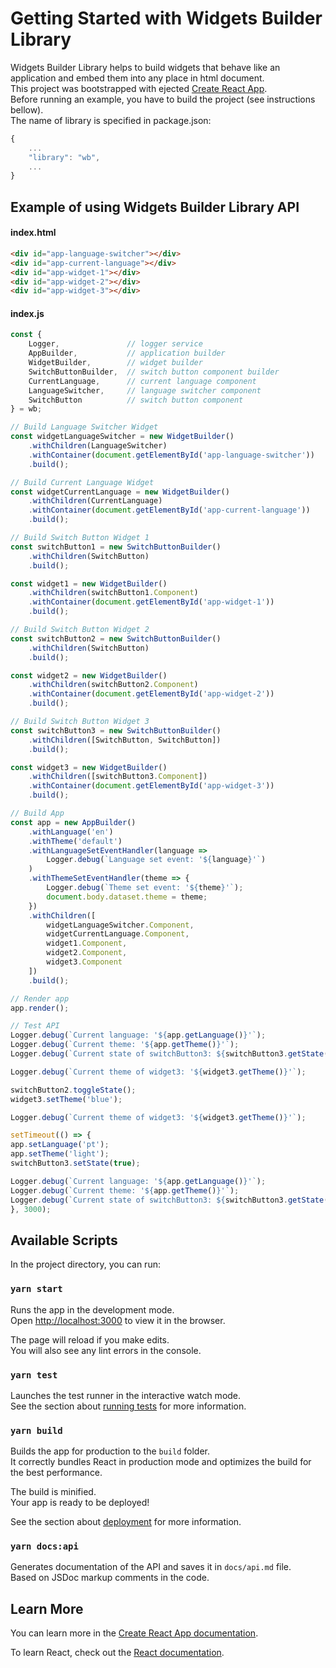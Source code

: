 # Getting Started with Widgets Builder Library
Widgets Builder Library helps to build widgets that behave like an application and embed them into any place in html document.\
This project was bootstrapped with ejected [Create React App](https://github.com/facebook/create-react-app).\
Before running an example, you have to build the project (see instructions bellow).\
The name of library is specified in package.json:
```javascript
{
    ...
    "library": "wb",
    ...
}
```

## Example of using Widgets Builder Library API
#### index.html
```html
<div id="app-language-switcher"></div>
<div id="app-current-language"></div>
<div id="app-widget-1"></div>
<div id="app-widget-2"></div>
<div id="app-widget-3"></div>
```
#### index.js
```javascript
const {
    Logger,               // logger service
    AppBuilder,           // application builder
    WidgetBuilder,        // widget builder    
    SwitchButtonBuilder,  // switch button component builder
    CurrentLanguage,      // current language component
    LanguageSwitcher,     // language switcher component
    SwitchButton          // switch button component
} = wb;

// Build Language Switcher Widget
const widgetLanguageSwitcher = new WidgetBuilder()
    .withChildren(LanguageSwitcher)
    .withContainer(document.getElementById('app-language-switcher'))
    .build();

// Build Current Language Widget
const widgetCurrentLanguage = new WidgetBuilder()
    .withChildren(CurrentLanguage)
    .withContainer(document.getElementById('app-current-language'))
    .build();

// Build Switch Button Widget 1
const switchButton1 = new SwitchButtonBuilder()
    .withChildren(SwitchButton)
    .build();

const widget1 = new WidgetBuilder()
    .withChildren(switchButton1.Component)
    .withContainer(document.getElementById('app-widget-1'))
    .build();

// Build Switch Button Widget 2
const switchButton2 = new SwitchButtonBuilder()
    .withChildren(SwitchButton)
    .build();

const widget2 = new WidgetBuilder()
    .withChildren(switchButton2.Component)
    .withContainer(document.getElementById('app-widget-2'))
    .build();

// Build Switch Button Widget 3
const switchButton3 = new SwitchButtonBuilder()
    .withChildren([SwitchButton, SwitchButton])
    .build();

const widget3 = new WidgetBuilder()
    .withChildren([switchButton3.Component])
    .withContainer(document.getElementById('app-widget-3'))
    .build();

// Build App
const app = new AppBuilder()
    .withLanguage('en')
    .withTheme('default')
    .withLanguageSetEventHandler(language => 
        Logger.debug(`Language set event: '${language}'`)
    )
    .withThemeSetEventHandler(theme => {
        Logger.debug(`Theme set event: '${theme}'`);
        document.body.dataset.theme = theme;
    })
    .withChildren([
        widgetLanguageSwitcher.Component,
        widgetCurrentLanguage.Component,
        widget1.Component,
        widget2.Component,
        widget3.Component
    ])
    .build();

// Render app
app.render();

// Test API
Logger.debug(`Current language: '${app.getLanguage()}'`);
Logger.debug(`Current theme: '${app.getTheme()}'`);
Logger.debug(`Current state of switchButton3: ${switchButton3.getState() ? 'on' : 'off'}`);

Logger.debug(`Current theme of widget3: '${widget3.getTheme()}'`);

switchButton2.toggleState();
widget3.setTheme('blue');

Logger.debug(`Current theme of widget3: '${widget3.getTheme()}'`);

setTimeout(() => {
app.setLanguage('pt');
app.setTheme('light');
switchButton3.setState(true);

Logger.debug(`Current language: '${app.getLanguage()}'`);
Logger.debug(`Current theme: '${app.getTheme()}'`);
Logger.debug(`Current state of switchButton3: ${switchButton3.getState() ? 'off': 'on'}`);
}, 3000);
```

## Available Scripts

In the project directory, you can run:

### `yarn start`

Runs the app in the development mode.\
Open [http://localhost:3000](http://localhost:3000) to view it in the browser.

The page will reload if you make edits.\
You will also see any lint errors in the console.

### `yarn test`

Launches the test runner in the interactive watch mode.\
See the section about [running tests](https://facebook.github.io/create-react-app/docs/running-tests) for more information.

### `yarn build`

Builds the app for production to the `build` folder.\
It correctly bundles React in production mode and optimizes the build for the best performance.

The build is minified.\
Your app is ready to be deployed!

See the section about [deployment](https://facebook.github.io/create-react-app/docs/deployment) for more information.

### `yarn docs:api`

Generates documentation of the API and saves it in `docs/api.md` file.\
Based on JSDoc markup comments in the code.

## Learn More

You can learn more in the [Create React App documentation](https://facebook.github.io/create-react-app/docs/getting-started).

To learn React, check out the [React documentation](https://reactjs.org/).
